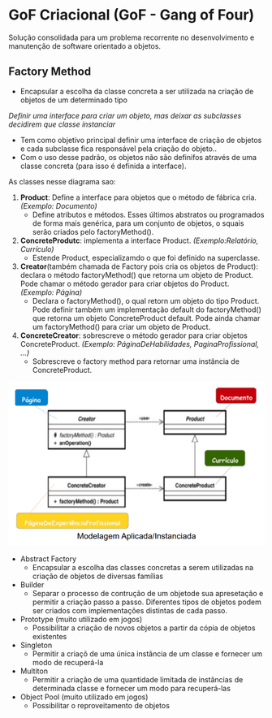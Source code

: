 # GoF Criacional (GoF - Gang of Four)
Solução consolidada para um problema recorrente no desenvolvimento e manutenção de software orientado a objetos.

## Factory Method
* Encapsular a escolha da classe concreta a ser utilizada na criação de objetos de um determinado tipo

*Definir uma interface para criar um objeto, mas deixar as subclasses decidirem que classe instanciar*

* Tem como objetivo principal definir uma interface de criação de objetos e cada subclasse fica responsável pela criação do objeto..
* Com o uso desse padrão, os objetos não são definifos através de uma classe concreta (para isso é definida a interface).

As classes nesse diagrama sao:
1. **Product**: Define a interface para objetos que o método de fábrica cria. *(Exemplo: Documento)*
    * Define atributos e métodos. Esses últimos abstratos ou programados de forma mais genérica, para um conjunto de objetos, o squais serão criados pelo factoryMethod().
2. **ConcreteProdutc**: implementa a interface Product. *(Exemplo:Relatório, Currículo)*
    * Estende Product, especializamdo o que foi definido na superclasse.
3. **Creator**(também chamada de Factory pois cria os objetos de Product): declara o método factoryMethod() que retorna um objeto de Product. Pode chamar o método gerador para criar objetos do Product. *(Exemplo: Página)*    
    * Declara o factoryMethod(), o qual retorn um objeto do tipo Product. Pode definir também um implementação default do factoryMethod() que retorna um objeto ConcreteProduct default. Pode ainda chamar um factoryMethod() para criar um objeto de Product.
4. **ConcreteCreator**: sobrescreve o método gerador para criar objetos ConcreteProduct. *(Exemplo: PáginaDeHabilidades, PaginaProfissional, ...)*
    * Sobrescreve o factory method para retornar uma instância de ConcreteProduct.

![factory method](../../../imagens/factoryMethod.png)


* Abstract Factory
    * Encapsular a escolha das classes concretas a serem utilizadas na criação de objetos de diversas famílias
* Builder
    * Separar o processo de contrução de um objetode sua apresetação e permitir a criação passo a passo. Diferentes tipos de objetos podem ser criados com implementações distintas de cada passo.
* Prototype (muito utilizado em jogos)
    * Possibilitar a criação de novos objetos a partir da cópia de objetos existentes
* Singleton
    * Permitir a criaçõ de uma única instância de um classe e fornecer um modo de recuperá-la
* Multiton
    * Permitir a criação de uma quantidade limitada de instâncias de determinada classe e fornecer um modo para recuperá-las
* Object Pool (muito utilizado em jogos)
    * Possibilitar o reproveitamento de objetos
